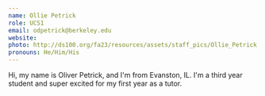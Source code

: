 ```yaml
---
name: Ollie Petrick
role: UCS1
email: odpetrick@berkeley.edu
website: 
photo: http://ds100.org/fa23/resources/assets/staff_pics/Ollie_Petrick.png
pronouns: He/Him/His
---
```

Hi, my name is Oliver Petrick, and I'm from Evanston, IL. I'm a third year student and super excited for my first year as a tutor.
